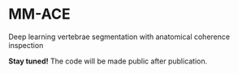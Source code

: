 # MM-ACE
Deep learning vertebrae segmentation with anatomical coherence inspection

**Stay tuned!** The code will be made public after publication. 
